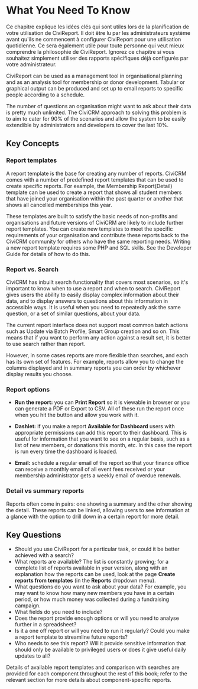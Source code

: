 What You Need To Know
=====================

Ce chapitre explique les idées clés qui sont utiles lors de la planification de votre utilisation de CiviReport. Il doit être lu par les administrateurs système avant qu'ils ne commencent à configurer CiviReport pour une utilisation quotidienne. Ce sera également utile pour toute personne qui veut mieux comprendre la philosophie de CiviReport. Ignorez ce chapitre si vous souhaitez simplement utiliser des rapports spécifiques déjà configurés par votre administrateur.

CiviReport can be used as a management tool in organisational planning
and as an analysis tool for membership or donor development. Tabular or
graphical output can be produced and set up to email reports to specific
people according to a schedule.

The number of questions an organisation might want to ask about their
data is pretty much unlimited. The CiviCRM approach to solving this
problem is to aim to cater for 90% of the scenarios and allow the system
to be easily extendible by administrators and developers to cover the
last 10%.

Key Concepts
------------

### Report templates

A report template is the base for creating any number of reports.
CiviCRM comes with a number of predefined report templates that can be
used to create specific reports. For example, the Membership
Report(Detail) template can be used to create a report that shows all
student members that have joined your organisation within the past
quarter or another that shows all cancelled memberships this year.

These templates are built to satisfy the basic needs of non-profits and
organisations and future versions of CiviCRM are likely to include
further report templates. You can create new templates to meet the
specific requirements of your organisation and contribute these reports
back to the CiviCRM community for others who have the same reporting
needs. Writing a new report template requires some PHP and SQL skills.
See the Developer Guide for details of how to do this. 

### Report vs. Search

CiviCRM has inbuilt search functionality that covers most scenarios, so
it's important to know when to use a report and when to
search. CiviReport gives users the ability to easily display complex
information about their data, and to display answers to questions about
this information in accessible ways. It is useful when you need to
repeatedly ask the same question, or a set of similar questions, about
your data.

The current report interface does not support most common batch actions
such as Update via Batch Profile, Smart Group creation and so on. This
means that if you want to perform any action against a result set, it is
better to use search rather than report.

However, in some cases reports are more flexible than searches, and each
has its own set of features. For example, reports allow you to change
the columns displayed and in summary reports you can order by whichever
display results you choose.

### Report options

-   **Run the report:** you can **Print Report** so it is viewable in
    browser or you can generate a PDF or Export to CSV. All of these run
    the report once when you hit the button and allow you work with it.

-   **Dashlet:** if you make a report **Available for Dashboard** users
    with appropriate permissions can add this report to their dashboard.
    This is useful for information that you want to see on a regular
    basis, such as a list of new members, or donations this month, etc.
    In this case the report is run every time the dashboard is loaded.
-   **Email:** schedule a regular email of the report so that your
    finance office can receive a monthly email of all event fees
    received or your membership administrator gets a weekly email of
    overdue renewals.

### Detail vs summary reports

Reports often come in pairs: one showing a summary and the other showing
the detail. These reports can be linked, allowing users to see
information at a glance with the option to drill down in a certain
report for more detail.

Key Questions
-------------

-   Should you use CiviReport for a particular task, or could it be
    better achieved with a search?
-   What reports are available? The list is constantly growing; for a
    complete list of reports available in your version, along with an
    explanation how the reports can be used, look at the page **Create
    reports from templates** (in the **Reports** dropdown menu).
-   What questions do you want to ask about your data? For example, you
    may want to know how many new members you have in a certain period,
    or how much money was collected during a fundraising campaign.
-   What fields do you need to include?
-   Does the report provide enough options or will you need to analyse
    further in a spreadsheet?
-   Is it a one off report or will you need to run it regularly? Could
    you make a report template to streamline future reports?
-   Who needs to see this report? Will it provide sensitive information
    that should only be available to privileged users or does it give
    useful daily updates to all?

Details of available report templates and comparison with searches are
provided for each component throughout the rest of this book; refer to
the relevant section for more details about component-specific reports.


